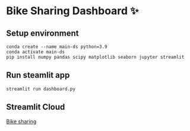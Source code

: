 # Bike Sharing Dashboard ✨

## Setup environment

```
conda create --name main-ds python=3.9
conda activate main-ds
pip install numpy pandas scipy matplotlib seaborn jupyter streamlit
```

## Run steamlit app

```
streamlit run dashboard.py
```

## Streamlit Cloud

[Bike sharing](https://bikesharinghadi.streamlit.app/)
